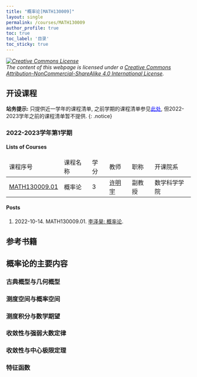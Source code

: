 ```yaml
---
title: "概率论[MATH130009]"
layout: single
permalink: /courses/MATH130009
author_profile: true
toc: true
toc_label: '目录'
toc_sticky: true
---
```


<div class="notice--warning">
  <p><i><a rel="license" href="http://creativecommons.org/licenses/by-nc-sa/4.0/"><img alt="Creative Commons License" style="border-width:0" src="https://i.creativecommons.org/l/by-nc-sa/4.0/88x31.png" /></a><br /> The content of this webpage is licensed under a <a rel="license" href="http://creativecommons.org/licenses/by-nc-sa/4.0/">Creative Commons Attribution-NonCommercial-ShareAlike 4.0 International License</a>.</i></p>
</div>

## 开设课程

**站务提示:** 只提供近一学年的课程清单, 之前学期的课程清单参见<a href='https://fdu-math.github.io/courses/MATH130009/courses-archived' style='color: blue; text-decoration: underline;'>此处</a>, 但2022-2023学年之前的课程清单暂不提供.
{: .notice}

### 2022-2023学年第1学期

#### Lists of Courses

<div style='text-align: center;' id='MATH130009_2223F'> 
    <table id='undergrad2223F_table'>
        <thead>
            <tr>
                <td>课程序号</td>
                <td>课程名称</td>
                <td>学分</td>
                <td>教师</td>
                <td>职称</td>
                <td>开课院系</td>
            </tr>
        </thead>
        <tbody>
            <tr>
                <td><a href='https://fdu-math.github.io/courses/class-id/MATH130009.01'>MATH130009.01</a></td>
                <td>概率论</td>
                <td>3</td>
                <td><a href='https://fdu-math.github.io/teachers/许明宇'>许明宇</a></td>
                <td>副教授</td>
                <td>数学科学学院</td>
            </tr>
        </tbody>
    </table>
</div>

#### Posts

1. 2022-10-14. MATH130009.01. <a href='https://fdu-math.github.io/学习经验/概率论/李泽昊_概率论' style = 'corlor: black; text-decoration: underline;'>李泽昊: 概率论</a>.

## 参考书籍


## 概率论的主要内容

### 古典概型与几何概型

### 测度空间与概率空间

### 测度积分与数学期望

### 收敛性与强弱大数定律

### 收敛性与中心极限定理

### 特征函数

